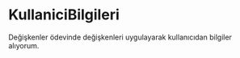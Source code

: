 # KullaniciBilgileri

Değişkenler ödevinde değişkenleri uygulayarak kullanıcıdan bilgiler alıyorum.
